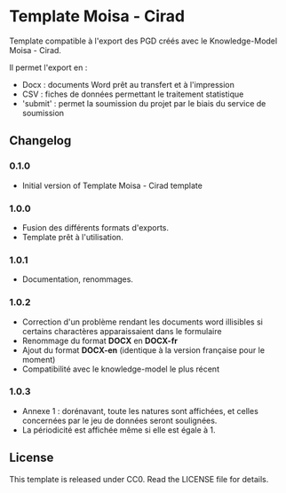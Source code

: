 # Template Moisa - Cirad

Template compatible à l'export des PGD créés avec le
Knowledge-Model Moisa - Cirad.

Il permet l'export en : 

- Docx : documents Word prêt au transfert et à l'impression
- CSV : fiches de données permettant le traitement statistique
- 'submit' : permet la soumission du projet par le biais du service
de soumission

## Changelog

### 0.1.0

- Initial version of Template Moisa - Cirad template

### 1.0.0

- Fusion des différents formats d'exports.
- Template prêt à l'utilisation.

### 1.0.1

- Documentation, renommages.

### 1.0.2

- Correction d'un problème rendant les documents word illisibles si certains charactères apparaissaient dans le formulaire
- Renommage du format **DOCX** en **DOCX-fr**
- Ajout du format **DOCX-en** (identique à la version française pour le moment)
- Compatibilité avec le knowledge-model le plus récent

### 1.0.3

- Annexe 1 : dorénavant, toute les natures sont affichées, et celles concernées par le jeu de données seront soulignées.
- La périodicité est affichée même si elle est égale à 1.

## License

This template is released under CC0. Read the LICENSE file for details.